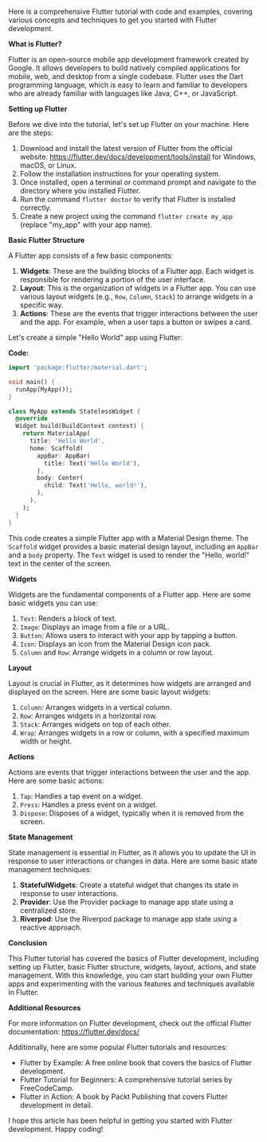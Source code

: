 Here is a comprehensive Flutter tutorial with code and examples, covering various concepts and techniques to get you started with Flutter development.

**What is Flutter?**

Flutter is an open-source mobile app development framework created by Google. It allows developers to build natively compiled applications for mobile, web, and desktop from a single codebase. Flutter uses the Dart programming language, which is easy to learn and familiar to developers who are already familiar with languages like Java, C++, or JavaScript.

**Setting up Flutter**

Before we dive into the tutorial, let's set up Flutter on your machine. Here are the steps:

1. Download and install the latest version of Flutter from the official website: <https://flutter.dev/docs/development/tools/install> for Windows, macOS, or Linux.
2. Follow the installation instructions for your operating system.
3. Once installed, open a terminal or command prompt and navigate to the directory where you installed Flutter.
4. Run the command `flutter doctor` to verify that Flutter is installed correctly.
5. Create a new project using the command `flutter create my_app` (replace "my_app" with your app name).

**Basic Flutter Structure**

A Flutter app consists of a few basic components:

1. **Widgets**: These are the building blocks of a Flutter app. Each widget is responsible for rendering a portion of the user interface.
2. **Layout**: This is the organization of widgets in a Flutter app. You can use various layout widgets (e.g., `Row`, `Column`, `Stack`) to arrange widgets in a specific way.
3. **Actions**: These are the events that trigger interactions between the user and the app. For example, when a user taps a button or swipes a card.

Let's create a simple "Hello World" app using Flutter:

**Code:**
```dart
import 'package:flutter/material.dart';

void main() {
  runApp(MyApp());
}

class MyApp extends StatelessWidget {
  @override
  Widget build(BuildContext context) {
    return MaterialApp(
      title: 'Hello World',
      home: Scaffold(
        appBar: AppBar(
          title: Text('Hello World'),
        ),
        body: Center(
          child: Text('Hello, world!'),
        ),
      ),
    );
  }
}
```
This code creates a simple Flutter app with a Material Design theme. The `Scaffold` widget provides a basic material design layout, including an `AppBar` and a `body` property. The `Text` widget is used to render the "Hello, world!" text in the center of the screen.

**Widgets**

Widgets are the fundamental components of a Flutter app. Here are some basic widgets you can use:

1. `Text`: Renders a block of text.
2. `Image`: Displays an image from a file or a URL.
3. `Button`: Allows users to interact with your app by tapping a button.
4. `Icon`: Displays an icon from the Material Design icon pack.
5. `Column` and `Row`: Arrange widgets in a column or row layout.

**Layout**

Layout is crucial in Flutter, as it determines how widgets are arranged and displayed on the screen. Here are some basic layout widgets:

1. `Column`: Arranges widgets in a vertical column.
2. `Row`: Arranges widgets in a horizontal row.
3. `Stack`: Arranges widgets on top of each other.
4. `Wrap`: Arranges widgets in a row or column, with a specified maximum width or height.

**Actions**

Actions are events that trigger interactions between the user and the app. Here are some basic actions:

1. `Tap`: Handles a tap event on a widget.
2. `Press`: Handles a press event on a widget.
3. `Dispose`: Disposes of a widget, typically when it is removed from the screen.

**State Management**

State management is essential in Flutter, as it allows you to update the UI in response to user interactions or changes in data. Here are some basic state management techniques:

1. **StatefulWidgets**: Create a stateful widget that changes its state in response to user interactions.
2. **Provider**: Use the Provider package to manage app state using a centralized store.
3. **Riverpod**: Use the Riverpod package to manage app state using a reactive approach.

**Conclusion**

This Flutter tutorial has covered the basics of Flutter development, including setting up Flutter, basic Flutter structure, widgets, layout, actions, and state management. With this knowledge, you can start building your own Flutter apps and experimenting with the various features and techniques available in Flutter.

**Additional Resources**

For more information on Flutter development, check out the official Flutter documentation: <https://flutter.dev/docs/>

Additionally, here are some popular Flutter tutorials and resources:

* Flutter by Example: A free online book that covers the basics of Flutter development.
* Flutter Tutorial for Beginners: A comprehensive tutorial series by FreeCodeCamp.
* Flutter in Action: A book by Packt Publishing that covers Flutter development in detail.

I hope this article has been helpful in getting you started with Flutter development. Happy coding!